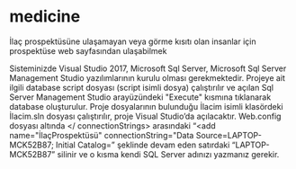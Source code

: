 # medicine
İlaç prospektüsüne ulaşamayan veya görme kısıtı olan insanlar için prospektüse web sayfasından ulaşabilmek 

Sisteminizde Visual Studio 2017, Microsoft Sql Server, Microsoft Sql Server
Management Studio yazılımlarının kurulu olması gerekmektedir.
Projeye ait ilgili database script dosyası (script isimli dosya) çalıştırılır ve açılan
Sql Server Management Studio arayüzündeki "Execute" kısmına tıklanarak
database oluşturulur.
 Proje dosyalarının bulunduğu İlacim isimli klasördeki İlacim.sln dosyası
çalıştırılır, proje Visual Studio’da açılacaktır.
Web.config dosyası altında <connectionStrings> </ connectionStrings>
arasındaki “<add name="İlaçProspektüsü" connectionString="Data
Source=LAPTOP-MCK52B87; Initial Catalog=” şeklinde devam eden satırdaki
“LAPTOP-MCK52B87” silinir ve o kısma kendi SQL Server adınızı yazmanız
gerekir.
